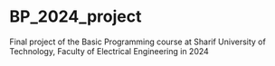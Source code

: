 # BP_2024_project
Final project of the Basic Programming course at Sharif University of Technology, Faculty of Electrical Engineering in 2024
